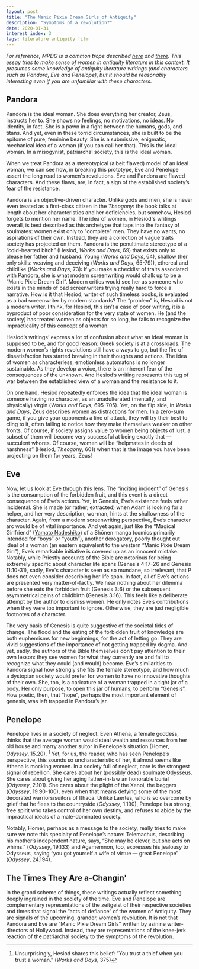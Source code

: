 ```yaml
---
layout: post
title: "The Manic Pixie Dream Girls of Antiquity"
description: "Symptoms of a revolution?"
date: 2020-01-31
interest_index: 3
tags: literature antiquity film
---
```


_For reference, MPDG is a common trope described [here](//en.wikipedia.org/wiki/Manic_Pixie_Dream_Girl) and [there](//youtu.be/WwGjpPlgqyo). This essay tries to make sense of women in antiquity literature in this context. It presumes some knowledge of antiquity literature writings (and characters such as Pandora, Eve and Penelope), but it should be reasonably interesting even if you are unfamiliar with these characters._

## Pandora

Pandora is the ideal woman. She does everything her creator, Zeus, instructs her to. She shows no feelings, no motivations, no ideas. No identity, in fact. She is a pawn in a fight between the humans, gods, and titans. And yet, even in these torrid circumstances, she is built to be the epitome of pure, feminine beauty. She is a submissive, enigmatic, mechanical idea of a woman (if you can call her that). This is the ideal woman. In a misogynist, patriarchal society, this is the ideal woman.

When we treat Pandora as a stereotypical (albeit flawed) model of an ideal woman, we can see how, in breaking this prototype, Eve and Penelope assert the long road to women's revolutions. Eve and Pandora are flawed characters. And these flaws, are, in fact, a sign of the established society’s fear of the resistance.

Pandora is an objective-driven character. Unlike gods and men, she is never even treated as a first-class citizen in the _Theogony_: the book talks at length about her characteristics and her deficiencies, but somehow, Hesiod forgets to mention her name. The idea of women, in Hesiod's writings overall, is best described as this archetype that taps into the fantasy of soulmates: women exist only to "complete" men. They have no wants, no aspirations of their own. Instead, they are a collection of vague traits society has projected on them. Pandora is the penultimate stereotype of a “cold-hearted bitch” (Hesiod, _Works and Days_, 69) that exists only to please her father and husband. Young (_Works and Days_, 64), shallow (her only skills: weaving and deceiving (_Works and Days_, 65-79)), ethereal and childlike (_Works and Days_, 73): If you make a checklist of traits associated with Pandora, she is what modern screenwriting would chalk up to be a “Manic Pixie Dream Girl”. Modern critics would see her as someone who exists in the minds of bad screenwriters trying really hard to force a narrative. How is it that Hesiod, writer of such timeless books, is evaluated as a bad screenwriter by modern standards? The “problem” is, Hesiod is not a modern writer. I think, for Hesiod, this isn’t a case of poor writing, it is a byproduct of poor consideration for the very state of women. He (and the society) has treated women as objects for so long, he fails to recognize the impracticality of this concept of a woman.

Hesiod’s writings’ express a lot of confusion about what an ideal woman is supposed to be, and for good reason: Greek society is at a crossroads. The modern women’s rights revolutions still have a ways to go, but the fire of dissatisfaction has started brewing in their thoughts and actions. The idea of women as characterless, emotionless automatons is no longer sustainable. As they develop a voice, there is an inherent fear of the consequences of the unknown. And Hesiod’s writing represents this tug of war between the established view of a woman and the resistance to it.

On one hand, Hesiod repeatedly enforces the idea that the ideal woman is someone having no character, as an unadulterated (mentally, and physically) virgin (_Works and Days_, 695-705). Yet, on the flip side, in _Works and Days_, Zeus describes women as distractions for men. In a zero-sum game, if you give your opponents a line of attack, they will try their best to cling to it, often failing to notice how they make themselves weaker on other fronts. Of course, if society assigns value to women being objects of lust, a subset of them will become very successful at being exactly that — succulent whores. Of course, women will be “helpmates in deeds of harshness” (Hesiod, _Theogony_, 601) when that is the image you have been projecting on them for years, Zeus!

## Eve

Now, let us look at Eve through this lens. The “inciting incident” of Genesis is the consumption of the forbidden fruit, and this event is a direct consequence of Eve’s actions. Yet, in Genesis, Eve’s existence feels rather incidental. She is made (or rather, extracted) when Adam is looking for a helper, and her very description, wo-man, hints at the shallowness of the character. Again, from a modern screenwriting perspective, Eve’s character arc would be of vital importance. And yet again, just like the “Magical Girlfriend” ([Yamato Nadeshiko](//en.wikipedia.org/wiki/Yamato_nadeshiko)) of a Shōnen manga (comics primarily intended for “boys” or “youth”), another derogatory, poorly thought out ideal of a woman (an eastern equivalent to the western “Manic Pixie Dream Girl”), Eve’s remarkable initiative is covered up as an innocent mistake. Notably, while Priestly accounts of the Bible are notorious for being extremely specific about character life spans (Genesis 4:17-26 and Genesis 11:10-31), sadly, Eve's character is seen as so mundane, so irrelevant, that P does not even consider describing her life span. In fact, all of Eve’s actions are presented very matter-of-factly. We hear nothing about her dilemma before she eats the forbidden fruit (Genesis 3:6) or the subsequent asymmetrical pains of childbirth (Genesis 3:16). This feels like a deliberate attempt by the author to dismiss women. He only notes Eve’s contributions when they were too important to ignore. Otherwise, they are just negligible footnotes of a character.

The very basis of Genesis is quite suggestive of the societal tides of change. The flood and the eating of the forbidden fruit of knowledge are both euphemisms for new beginnings, for the act of letting go. They are vivid suggestions of the importance of not getting trapped by dogma. And yet, sadly, the authors of the Bible themselves don’t pay attention to their own lesson: they see women for what they currently are and fail to recognize what they could (and would) become. Eve’s similarities to Pandora signal how strongly she fits the female stereotype, and how much a dystopian society would prefer for women to have no innovative thoughts of their own. She, too, is a caricature of a woman trapped in a tight jar of a body. Her only purpose, to open this jar of humans, to perform “Genesis”. How poetic, then, that “hope”, perhaps the most important element of genesis, was left trapped in Pandora’s jar.

## Penelope

Penelope lives in a society of neglect. Even Athena, a female goddess, thinks that the average woman would steal wealth and resources from her old house and marry another suitor in Penelope’s situation (Homer, _Odyssey_, 15.20). [^1] Yet, for us, the reader, who has seen Penelope’s perspective, this sounds so uncharacteristic of her, it almost seems like Athena is mocking women. In a society full of neglect, care is the strongest signal of rebellion. She cares about her (possibly dead) soulmate Odysseus. She cares about giving her aging father-in-law an honorable burial (_Odyssey_, 2.101). She cares about the plight of the Xenoi, the beggars (_Odyssey_, 19.90-100), even when that means defying some of the most decorated warriors/suitors of Ithaca. Unlike Laertes, who is so overcome by grief that he flees to the countryside (_Odyssey_, 1.190), Penelope is a strong, free spirit who takes control of her own destiny, and refuses to abide by the impractical ideals of a male-dominated society.

[^1]: Unsurprisingly, Hesiod shares this belief: “You trust a thief when you trust a woman.” (_Works and Days_, 375)

Notably, Homer, perhaps as a message to the society, really tries to make sure we note this specialty of Penelope’s nature: Telemachus, describing his mother’s independent nature, says, “She may be clever, but she acts on whims.” (_Odyssey_, 19.133) and Agamemnon, too, expresses his jealousy to Odysseus, saying “you got yourself a wife of virtue — great Penelope” (_Odyssey_, 24.194).

## The Times They Are a-Changin'

In the grand scheme of things, these writings actually reflect something deeply ingrained in the society of the time. Eve and Penelope are complementary representations of the zeitgeist of their respective societies and times that signal the “acts of defiance” of the women of Antiquity. They are signals of the upcoming, grander, women’s revolution. It is not that Pandora and Eve are “Manic Pixie Dream Girls” written by asinine writer-directors of Hollywood. Instead, they are representations of the knee-jerk reaction of the patriarchal society to the symptoms of the revolution.
